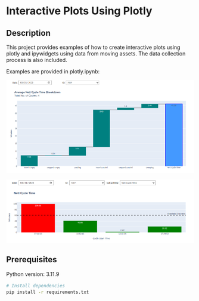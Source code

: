 # Interactive Plots Using Plotly

## Description
This project provides examples of how to create interactive plots using plotly and ipywidgets using data from moving assets. The data collection process is also included.

Examples are provided in plotly.ipynb:

![alt text](image.png)

![alt text](image-1.png)

## Prerequisites
Python version: 3.11.9
```bash
# Install dependencies
pip install -r requirements.txt